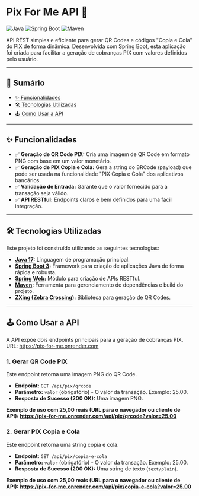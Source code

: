 # Pix For Me API 🚀

![Java](https://img.shields.io/badge/Java-17%2B-blue?style=for-the-badge&logo=java)
![Spring Boot](https://img.shields.io/badge/Spring_Boot-3.x-green?style=for-the-badge&logo=spring)
![Maven](https://img.shields.io/badge/Maven-4-red?style=for-the-badge&logo=apache-maven)

API REST simples e eficiente para gerar QR Codes e códigos "Copia e Cola" do PIX de forma dinâmica. Desenvolvida com Spring Boot, esta aplicação foi criada para facilitar a geração de cobranças PIX com valores definidos pelo usuário.

---

## 📍 Sumário

* [✨ Funcionalidades](#-funcionalidades)
* [🛠️ Tecnologias Utilizadas](#️-tecnologias-utilizadas)
* [🕹️ Como Usar a API](#️-como-usar-a-api)

---

## ✨ Funcionalidades

-   ✅ **Geração de QR Code PIX:** Cria uma imagem de QR Code em formato PNG com base em um valor monetário.
-   ✅ **Geração de PIX Copia e Cola:** Gera a string do BRCode (payload) que pode ser usada na funcionalidade "PIX Copia e Cola" dos aplicativos bancários.
-   ✅ **Validação de Entrada:** Garante que o valor fornecido para a transação seja válido.
-   ✅ **API RESTful:** Endpoints claros e bem definidos para uma fácil integração.

---

## 🛠️ Tecnologias Utilizadas

Este projeto foi construído utilizando as seguintes tecnologias:

-   **[Java 17](https://www.oracle.com/java/technologies/javase/jdk17-archive-downloads.html):** Linguagem de programação principal.
-   **[Spring Boot 3](https://spring.io/projects/spring-boot):** Framework para criação de aplicações Java de forma rápida e robusta.
-   **[Spring Web](https://docs.spring.io/spring-framework/docs/current/reference/html/web.html):** Módulo para criação de APIs RESTful.
-   **[Maven](https://maven.apache.org/):** Ferramenta para gerenciamento de dependências e build do projeto.
-   **[ZXing (Zebra Crossing)](https://github.com/zxing/zxing):** Biblioteca para geração de QR Codes.

---


## 🕹️ Como Usar a API

A API expõe dois endpoints principais para a geração de cobranças PIX.
URL: https://pix-for-me.onrender.com

### 1. Gerar QR Code PIX

Este endpoint retorna uma imagem PNG do QR Code.

-   **Endpoint:** `GET /api/pix/qrcode`
-   **Parâmetro:** `valor` (obrigatório) - O valor da transação. Exemplo: 25.00.
-   **Resposta de Sucesso (200 OK):** Uma imagem PNG.

**Exemplo de uso com 25,00 reais (URL para o navegador ou cliente de API): https://pix-for-me.onrender.com/api/pix/qrcode?valor=25.00**

### 2. Gerar PIX Copia e Cola

Este endpoint retorna uma string copia e cola.

-   **Endpoint:** `GET /api/pix/copia-e-cola`
-   **Parâmetro:** `valor` (obrigatório) - O valor da transação. Exemplo: 25.00. 
-   **Resposta de Sucesso (200 OK):** Uma string de texto (`text/plain`).

**Exemplo de uso com 25,00 reais (URL para o navegador ou cliente de API): https://pix-for-me.onrender.com/api/pix/copia-e-cola?valor=25.00**
